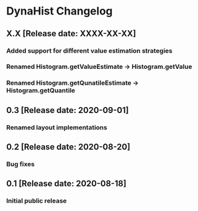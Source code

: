 # DynaHist Changelog
## X.X [Release date: XXXX-XX-XX]
### Added support for different value estimation strategies
### Renamed Histogram.getValueEstimate -> Histogram.getValue
### Renamed Histogram.getQunatileEstimate -> Histogram.getQuantile
## 0.3 [Release date: 2020-09-01]
### Renamed layout implementations
## 0.2 [Release date: 2020-08-20]
### Bug fixes
## 0.1 [Release date: 2020-08-18]
### Initial public release
